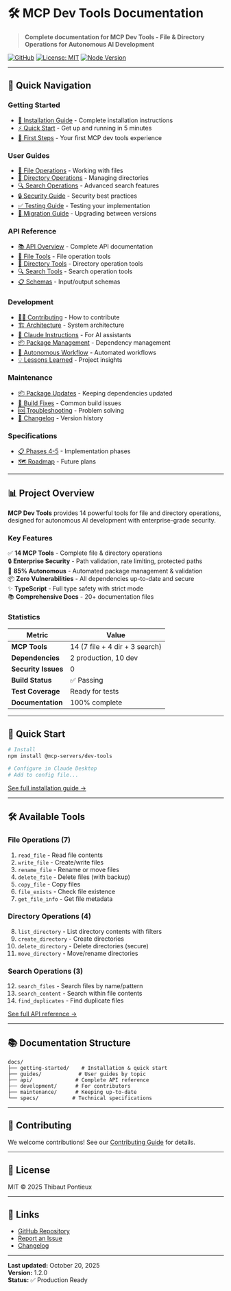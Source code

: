 # 🛠️ MCP Dev Tools Documentation

> **Complete documentation for MCP Dev Tools - File & Directory Operations for Autonomous AI Development**

[![GitHub](https://img.shields.io/badge/GitHub-ThibautPontieux%2Fmcp--dev--tools-blue?logo=github)](https://github.com/ThibautPontieux/mcp-dev-tools)
[![License: MIT](https://img.shields.io/badge/License-MIT-yellow.svg)](https://github.com/ThibautPontieux/mcp-dev-tools/blob/main/LICENSE)
[![Node Version](https://img.shields.io/badge/node-%3E%3D18.0.0-brightgreen)](https://github.com/ThibautPontieux/mcp-dev-tools)

---

## 🚀 Quick Navigation

### Getting Started
- [📖 Installation Guide](getting-started/installation.md) - Complete installation instructions
- [⚡ Quick Start](getting-started/quickstart.md) - Get up and running in 5 minutes
- [🎯 First Steps](getting-started/index.md) - Your first MCP dev tools experience

### User Guides
- [📂 File Operations](guides/file-operations.md) - Working with files
- [📁 Directory Operations](guides/directory-operations.md) - Managing directories
- [🔍 Search Operations](guides/search-operations.md) - Advanced search features
- [🔒 Security Guide](guides/security.md) - Security best practices
- [✅ Testing Guide](guides/testing.md) - Testing your implementation
- [🔄 Migration Guide](guides/migration.md) - Upgrading between versions

### API Reference
- [📚 API Overview](api/overview.md) - Complete API documentation
- [📄 File Tools](api/file-tools.md) - File operation tools
- [📁 Directory Tools](api/directory-tools.md) - Directory operation tools
- [🔍 Search Tools](api/search-tools.md) - Search operation tools
- [📋 Schemas](api/schemas.md) - Input/output schemas

### Development
- [👨‍💻 Contributing](development/contributing.md) - How to contribute
- [🏗️ Architecture](development/architecture.md) - System architecture
- [🤖 Claude Instructions](development/claude-instructions.md) - For AI assistants
- [📦 Package Management](development/package-management.md) - Dependency management
- [🔄 Autonomous Workflow](development/autonomous-workflow.md) - Automated workflows
- [💡 Lessons Learned](development/lessons-learned.md) - Project insights

### Maintenance
- [📦 Package Updates](maintenance/package-updates.md) - Keeping dependencies updated
- [🔧 Build Fixes](maintenance/build-fixes.md) - Common build issues
- [🆘 Troubleshooting](maintenance/troubleshooting.md) - Problem solving
- [📝 Changelog](maintenance/changelog.md) - Version history

### Specifications
- [📋 Phases 4-5](specs/phases-4-5.md) - Implementation phases
- [🗺️ Roadmap](specs/roadmap.md) - Future plans

---

## 📊 Project Overview

**MCP Dev Tools** provides 14 powerful tools for file and directory operations, designed for autonomous AI development with enterprise-grade security.

### Key Features

✅ **14 MCP Tools** - Complete file & directory operations  
🔒 **Enterprise Security** - Path validation, rate limiting, protected paths  
🤖 **85% Autonomous** - Automated package management & validation  
📦 **Zero Vulnerabilities** - All dependencies up-to-date and secure  
✨ **TypeScript** - Full type safety with strict mode  
📚 **Comprehensive Docs** - 20+ documentation files  

### Statistics

| Metric | Value |
|--------|-------|
| **MCP Tools** | 14 (7 file + 4 dir + 3 search) |
| **Dependencies** | 2 production, 10 dev |
| **Security Issues** | 0 |
| **Build Status** | ✅ Passing |
| **Test Coverage** | Ready for tests |
| **Documentation** | 100% complete |

---

## 🎯 Quick Start

```bash
# Install
npm install @mcp-servers/dev-tools

# Configure in Claude Desktop
# Add to config file...
```

[See full installation guide →](getting-started/installation.md)

---

## 🛠️ Available Tools

### File Operations (7)
1. `read_file` - Read file contents
2. `write_file` - Create/write files
3. `rename_file` - Rename or move files
4. `delete_file` - Delete files (with backup)
5. `copy_file` - Copy files
6. `file_exists` - Check file existence
7. `get_file_info` - Get file metadata

### Directory Operations (4)
8. `list_directory` - List directory contents with filters
9. `create_directory` - Create directories
10. `delete_directory` - Delete directories (secure)
11. `move_directory` - Move/rename directories

### Search Operations (3)
12. `search_files` - Search files by name/pattern
13. `search_content` - Search within file contents
14. `find_duplicates` - Find duplicate files

[See full API reference →](api/overview.md)

---

## 📚 Documentation Structure

```
docs/
├── getting-started/    # Installation & quick start
├── guides/            # User guides by topic
├── api/              # Complete API reference
├── development/      # For contributors
├── maintenance/      # Keeping up-to-date
└── specs/           # Technical specifications
```

---

## 🤝 Contributing

We welcome contributions! See our [Contributing Guide](development/contributing.md) for details.

---

## 📝 License

MIT © 2025 Thibaut Pontieux

---

## 🔗 Links

- [GitHub Repository](https://github.com/ThibautPontieux/mcp-dev-tools)
- [Report an Issue](https://github.com/ThibautPontieux/mcp-dev-tools/issues)
- [Changelog](maintenance/changelog.md)

---

**Last updated:** October 20, 2025  
**Version:** 1.2.0  
**Status:** ✅ Production Ready
